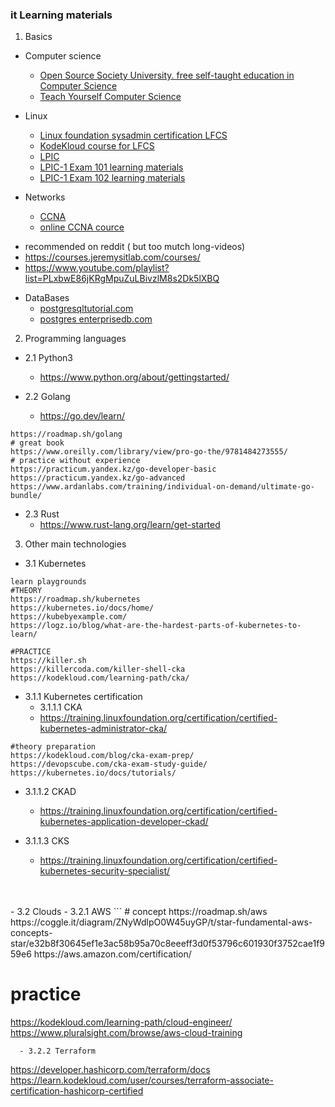 ### it Learning materials

1. Basics
- Computer science
  - [Open Source Society University. free self-taught education in Computer Science](https://github.com/ossu/computer-science)
  - [Teach Yourself Computer Science](https://teachyourselfcs.com)

- Linux
  - [Linux foundation sysadmin certification LFCS](https://training.linuxfoundation.org/certification/linux-foundation-certified-sysadmin-lfcs/)
  - [KodeKloud course for LFCS](https://learn.kodekloud.com/user/courses/linux-foundation-certified-system-administrator-lfcs)
  - [LPIC](https://www.lpi.org/our-certifications/lpic-1-overview/)
  - [LPIC-1 Exam 101 learning materials](https://learning.lpi.org/pdfstore/LPI-Learning-Material-101-500-en.pdf)
  - [LPIC-1 Exam 102 learning materials](https://learning.lpi.org/pdfstore/LPI-Learning-Material-102-500-en.pdf)
  
- Networks
  - [CCNA](https://www.cisco.com/site/us/en/learn/training-certifications/certifications/enterprise/ccna/index.html)
  - [online CCNA cource](https://www.cbtnuggets.com/it-training/cisco/ccna)
* recommended on reddit ( but too mutch long-videos)
* https://courses.jeremysitlab.com/courses/
* https://www.youtube.com/playlist?list=PLxbwE86jKRgMpuZuLBivzlM8s2Dk5lXBQ

- DataBases
  - [postgresqltutorial.com](https://www.postgresqltutorial.com)
  - [postgres enterprisedb.com](https://www.enterprisedb.com/course/postgresql-13-associate-certification)




2. Programming languages
- 2.1 Python3
  * https://www.python.org/about/gettingstarted/


- 2.2 Golang
  * https://go.dev/learn/
```
https://roadmap.sh/golang
# great book
https://www.oreilly.com/library/view/pro-go-the/9781484273555/
# practice without experience
https://practicum.yandex.kz/go-developer-basic
https://practicum.yandex.kz/go-advanced
https://www.ardanlabs.com/training/individual-on-demand/ultimate-go-bundle/

```

- 2.3 Rust
  * https://www.rust-lang.org/learn/get-started




3. Other main technologies
  - 3.1 Kubernetes
```
learn playgrounds
#THEORY
https://roadmap.sh/kubernetes
https://kubernetes.io/docs/home/
https://kubebyexample.com/
https://logz.io/blog/what-are-the-hardest-parts-of-kubernetes-to-learn/

#PRACTICE
https://killer.sh
https://killercoda.com/killer-shell-cka
https://kodekloud.com/learning-path/cka/
```
  - 3.1.1 Kubernetes certification 
    - 3.1.1.1 CKA
    * https://training.linuxfoundation.org/certification/certified-kubernetes-administrator-cka/
```
#theory preparation
https://kodekloud.com/blog/cka-exam-prep/
https://devopscube.com/cka-exam-study-guide/
https://kubernetes.io/docs/tutorials/

```
  - 3.1.1.2 CKAD
    * https://training.linuxfoundation.org/certification/certified-kubernetes-application-developer-ckad/


  - 3.1.1.3 CKS
    * https://training.linuxfoundation.org/certification/certified-kubernetes-security-specialist/  
<br>
<br>
- 3.2 Clouds 
  - 3.2.1 AWS
```
# concept
https://roadmap.sh/aws
https://coggle.it/diagram/ZNyWdlpO0W45uyGP/t/star-fundamental-aws-concepts-star/e32b8f30645ef1e3ac58b95a70c8eeeff3d0f53796c601930f3752cae1f959e6
https://aws.amazon.com/certification/

# practice
https://kodekloud.com/learning-path/cloud-engineer/
https://www.pluralsight.com/browse/aws-cloud-training

```
  - 3.2.2 Terraform
```
https://developer.hashicorp.com/terraform/docs
https://learn.kodekloud.com/user/courses/terraform-associate-certification-hashicorp-certified

```
